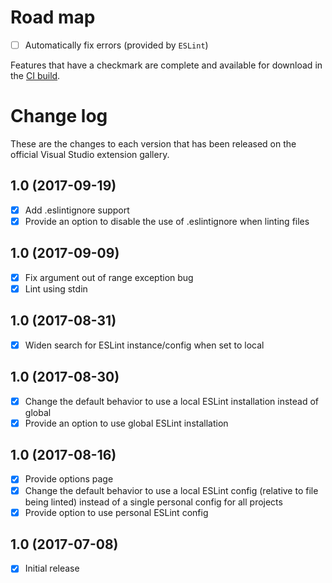 # Road map

- [ ] Automatically fix errors (provided by `ESLint`)

Features that have a checkmark are complete and available for
download in the
[CI build](http://vsixgallery.com/extension/832aee43-88e1-4e51-ac31-d412d356dfdf/).

# Change log

These are the changes to each version that has been released
on the official Visual Studio extension gallery.

## 1.0 (2017-09-19)

- [x] Add .eslintignore support
- [x] Provide an option to disable the use of .eslintignore when linting files

## 1.0 (2017-09-09)

- [x] Fix argument out of range exception bug
- [x] Lint using stdin

## 1.0 (2017-08-31)

- [x] Widen search for ESLint instance/config when set to local

## 1.0 (2017-08-30)

- [x] Change the default behavior to use a local ESLint installation instead of global
- [x] Provide an option to use global ESLint installation

## 1.0 (2017-08-16)

- [x] Provide options page
- [x] Change the default behavior to use a local ESLint config (relative to file being linted) instead of a single personal config for all projects
- [x] Provide option to use personal ESLint config

## 1.0 (2017-07-08)

- [x] Initial release